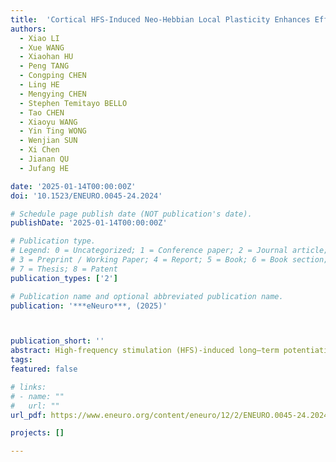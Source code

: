 ```yaml
---
title:  'Cortical HFS-Induced Neo-Hebbian Local Plasticity Enhances Efferent Output Signal and Strengthens Afferent Input Connectivity'
authors:
  - Xiao LI
  - Xue WANG
  - Xiaohan HU
  - Peng TANG
  - Congping CHEN
  - Ling HE
  - Mengying CHEN
  - Stephen Temitayo BELLO
  - Tao CHEN
  - Xiaoyu WANG
  - Yin Ting WONG
  - Wenjian SUN
  - Xi Chen
  - Jianan QU
  - Jufang HE

date: '2025-01-14T00:00:00Z'
doi: '10.1523/ENEURO.0045-24.2024'

# Schedule page publish date (NOT publication's date).
publishDate: '2025-01-14T00:00:00Z'

# Publication type.
# Legend: 0 = Uncategorized; 1 = Conference paper; 2 = Journal article;
# 3 = Preprint / Working Paper; 4 = Report; 5 = Book; 6 = Book section;
# 7 = Thesis; 8 = Patent
publication_types: ['2']

# Publication name and optional abbreviated publication name.
publication: '***eNeuro***, (2025)'



publication_short: ''
abstract: High-frequency stimulation (HFS)-induced long–term potentiation (LTP) is generally regarded as a homosynaptic Hebbian-type LTP, where synaptic changes are thought to occur at the synapses that project from the stimulation site and terminate onto the neurons at the recording site. In this study, we first investigated HFS-induced LTP on urethane-anesthetized rats and found that cortical HFS enhances neural responses at the recording site through the strengthening of local connectivity with nearby neurons at the stimulation site rather than through synaptic strengthening at the recording site. This enhanced local connectivity at the stimulation site leads to increased output propagation, resulting in signal potentiation at the recording site. Additionally, we discovered that HFS can also nonspecifically strengthen distant afferent synapses at the HFS site, thereby expanding its impact beyond local neural connections. This form of plasticity exhibits a neo-Hebbian characteristic as it exclusively manifests in the presence of cholecystokinin release, induced by HFS. The cortical HFS-induced local LTP was further supported by a behavioral task, providing additional evidence. Our results unveil a previously overlooked mechanism underlying cortical plasticity, synaptic plasticity is more likely to occur around the soma site of strongly activated cortical neurons rather than solely at their projection terminals.
tags:
featured: false

# links:
# - name: ""
#   url: ""
url_pdf: https://www.eneuro.org/content/eneuro/12/2/ENEURO.0045-24.2024.full.pdf

projects: []

---
```





